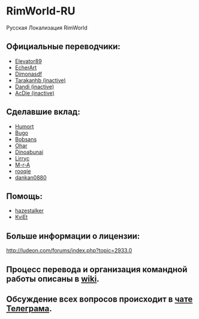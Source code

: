﻿# RimWorld-RU
Русская Локализация RimWorld


## Официальные переводчики:
* [Elevator89](https://github.com/Elevator89)
* [EcherArt](https://github.com/EcherArt)
* [Dimonasdf](https://github.com/Dimonasdf)
* [Tarakanhb (inactive)](https://github.com/Tarakanhb)
* [Dandi (inactive)](https://github.com/Dandi91)
* [AcDie (inactive)](https://github.com/AcDie)


## Сделавшие вклад:
* [Humort](https://github.com/Humort)
* [Bugo](https://github.com/dragomano)
* [Bobsans](https://github.com/bobsans)
* [Ohar](https://github.com/Ohar)
* [Dinoabunai](https://github.com/Dinoabunai)
* [Lirryc](https://github.com/Lirryc)
* [M-r-A](https://github.com/M-r-A)
* [rooqie](https://github.com/rooqie)
* [dankan0880](https://github.com/dankan0880)


## Помощь:
* [hazestalker](https://github.com/hazestalker)
* [KviEt](https://github.com/KviEt)


## Больше информации о лицензии:
http://ludeon.com/forums/index.php?topic=2933.0

## Процесс перевода и организация командной работы описаны в [wiki](https://github.com/Ludeon/RimWorld-ru/wiki).
## Обсуждение всех вопросов происходит в [чате](https://telegram.me/joinchat/EBLEqgn9X2kXe_oDrrAMsA) [Телеграма](https://telegram.org/).
